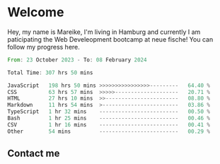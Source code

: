 # Welcome

Hey, my name is Mareike, I'm living in Hamburg and currently I am paticipating the Web Develeopment bootcamp at neue fische!
You can follow my progress here.

<!--START_SECTION:waka-->

```rust
From: 23 October 2023 - To: 08 February 2024

Total Time: 307 hrs 50 mins

JavaScript   198 hrs 50 mins >>>>>>>>>>>>>>>>---------   64.40 %
CSS          63 hrs 57 mins  >>>>>--------------------   20.71 %
HTML         27 hrs 10 mins  >>-----------------------   08.80 %
Markdown     11 hrs 54 mins  >------------------------   03.86 %
TypeScript   1 hr 32 mins    -------------------------   00.50 %
Bash         1 hr 25 mins    -------------------------   00.46 %
CSV          1 hr 16 mins    -------------------------   00.41 %
Other        54 mins         -------------------------   00.29 %
```

<!--END_SECTION:waka-->

## Contact me



